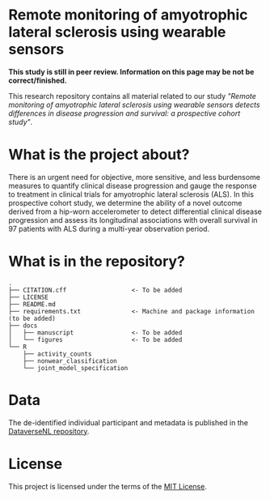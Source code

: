 # Remote monitoring of amyotrophic lateral sclerosis using wearable sensors

**This study is still in peer review. Information on this page may be not be correct/finished.**

This research repository contains all material related to our study *"Remote monitoring of amyotrophic lateral sclerosis using wearable sensors detects differences in disease progression and survival: a prospective cohort study"*.

# What is the project about?
There is an urgent need for objective, more sensitive, and less burdensome measures to quantify clinical disease progression and gauge the response to treatment in clinical trials for amyotrophic lateral sclerosis (ALS). In this prospective cohort study, we determine the ability of a novel outcome derived from a hip-worn accelerometer to detect differential clinical disease progression and assess its longitudinal associations with overall survival in 97 patients with ALS during a multi-year observation period. 

# What is in the repository?
```
.
├── CITATION.cff                  <- To be added
├── LICENSE
├── README.md
├── requirements.txt              <- Machine and package information (to be added)
├── docs               
│   ├── manuscript                <- To be added     
│   └── figures                   <- To be added
└── R                 
    ├── activity_counts       
    ├── nonwear_classification
    └── joint_model_specification
```

# Data
The de-identified individual participant and metadata is published in the [DataverseNL repository](https://dataverse.nl/dataset.xhtml?persistentId=doi:10.34894/QPFHWV). 

# License
This project is licensed under the terms of the [MIT License](/LICENSE).
